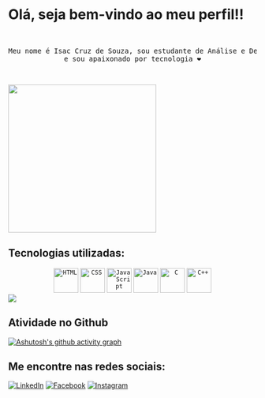 # Olá, seja bem-vindo ao meu perfil!!

<pre>

<p align="center">Meu nome é Isac Cruz de Souza, sou estudante de Análise e Desenvolvimento de Sistemas
e sou apaixonado por tecnologia ❤️</p>
</pre>

<img align="center" width="300" src="https://i2.wp.com/allhtaccess.info/wp-content/uploads/2018/03/programming.gif?fit=1281%2C716&ssl=1" />

## Tecnologias utilizadas:

<div align="center">
	<code><img width="50" src="https://user-images.githubusercontent.com/25181517/192158954-f88b5814-d510-4564-b285-dff7d6400dad.png" alt="HTML" title="HTML"/></code>
	<code><img width="50" src="https://user-images.githubusercontent.com/25181517/183898674-75a4a1b1-f960-4ea9-abcb-637170a00a75.png" alt="CSS" title="CSS"/></code>
	<code><img width="50" src="https://user-images.githubusercontent.com/25181517/117447155-6a868a00-af3d-11eb-9cfe-245df15c9f3f.png" alt="JavaScript" title="JavaScript"/></code>
	<code><img width="50" src="https://user-images.githubusercontent.com/25181517/117201156-9a724800-adec-11eb-9a9d-3cd0f67da4bc.png" alt="Java" title="Java"/></code>
	<code><img width="50" src="https://user-images.githubusercontent.com/25181517/192106070-46255bcf-65e6-4c6b-a296-bf8d0d8fb2a7.png" alt="C" title="C"/></code>
	<code><img width="50" src="https://user-images.githubusercontent.com/25181517/192106073-90fffafe-3562-4ff9-a37e-c77a2da0ff58.png" alt="C++" title="C++"/></code>
</div>
<img align="center" src="https://github-readme-stats.vercel.app/api/top-langs/?username=isaccsz&theme=dracula&hide_langs_below=1" />

## Atividade no Github

[![Ashutosh's github activity graph](https://github-readme-activity-graph.vercel.app/graph?username=isaccsz)](https://github.com/ashutosh00710/github-readme-activity-graph)


## Me encontre nas redes sociais:

[![LinkedIn](https://img.shields.io/badge/LinkedIn-000?style=for-the-badge&logo=linkedin&logoColor=0E76A8)](https://www.linkedin.com/in/isacsz/)
[![Facebook](https://img.shields.io/badge/Facebook-000?style=for-the-badge&logo=facebook)](https://www.facebook.com/isac.cruz.359/)
[![Instagram](https://img.shields.io/badge/Instagram-000?style=for-the-badge&logo=instagram)](https://www.instagram.com/_isacsz/)